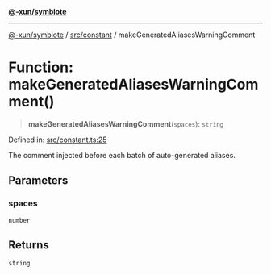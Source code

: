 [**@-xun/symbiote**](../../../README.md)

***

[@-xun/symbiote](../../../README.md) / [src/constant](../README.md) / makeGeneratedAliasesWarningComment

# Function: makeGeneratedAliasesWarningComment()

> **makeGeneratedAliasesWarningComment**(`spaces`): `string`

Defined in: [src/constant.ts:25](https://github.com/Xunnamius/symbiote/blob/b6645a7e13ad9c4a85e6a278cbf060db1e4bf320/src/constant.ts#L25)

The comment injected before each batch of auto-generated aliases.

## Parameters

### spaces

`number`

## Returns

`string`
